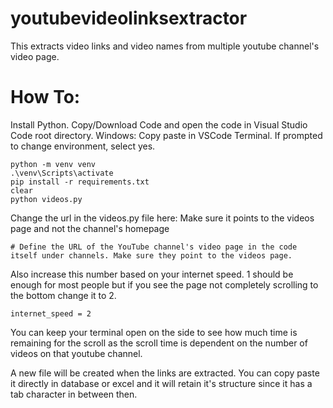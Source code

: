 # youtubevideolinksextractor
This extracts video links and video names from multiple youtube channel's video page.

# How To:
Install Python.
Copy/Download Code and open the code in Visual Studio Code root directory.
Windows: Copy paste in VSCode Terminal. If prompted to change environment, select yes.
```
python -m venv venv
.\venv\Scripts\activate
pip install -r requirements.txt
clear
python videos.py

```

Change the url in the videos.py file here: Make sure it points to the videos page and not the channel's homepage
```
# Define the URL of the YouTube channel's video page in the code itself under channels. Make sure they point to the videos page.

```
Also increase this number based on your internet speed. 1 should be enough for most people but if you see the page not completely scrolling to the bottom change it to 2.
```
internet_speed = 2
```

You can keep your terminal open on the side to see how much time is remaining for the scroll as the scroll time is dependent on the number of videos on that youtube channel.


A new file will be created when the links are extracted. You can copy paste it directly in database or excel and it will retain it's structure since it has a tab character in between then.
